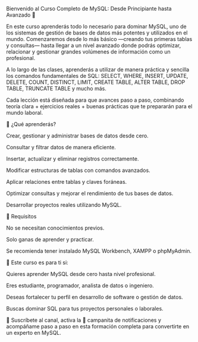 Bienvenido al Curso Completo de MySQL: Desde Principiante hasta Avanzado 🚀

En este curso aprenderás todo lo necesario para dominar MySQL, uno de los sistemas de gestión de bases de datos más potentes y utilizados en el mundo.
Comenzaremos desde lo más básico —creando tus primeras tablas y consultas— hasta llegar a un nivel avanzado donde podrás optimizar, relacionar y gestionar grandes volúmenes de información como un profesional.

A lo largo de las clases, aprenderás a utilizar de manera práctica y sencilla los comandos fundamentales de SQL:
SELECT, WHERE, INSERT, UPDATE, DELETE, COUNT, DISTINCT, LIMIT, CREATE TABLE, ALTER TABLE, DROP TABLE, TRUNCATE TABLE y mucho más.

Cada lección está diseñada para que avances paso a paso, combinando teoría clara + ejercicios reales + buenas prácticas que te prepararán para el mundo laboral.

🧠 ¿Qué aprenderás?

Crear, gestionar y administrar bases de datos desde cero.

Consultar y filtrar datos de manera eficiente.

Insertar, actualizar y eliminar registros correctamente.

Modificar estructuras de tablas con comandos avanzados.

Aplicar relaciones entre tablas y claves foráneas.

Optimizar consultas y mejorar el rendimiento de tus bases de datos.

Desarrollar proyectos reales utilizando MySQL.

🧩 Requisitos

No se necesitan conocimientos previos.

Solo ganas de aprender y practicar.

Se recomienda tener instalado MySQL Workbench, XAMPP o phpMyAdmin.

🎯 Este curso es para ti si:

Quieres aprender MySQL desde cero hasta nivel profesional.

Eres estudiante, programador, analista de datos o ingeniero.

Deseas fortalecer tu perfil en desarrollo de software o gestión de datos.

Buscas dominar SQL para tus proyectos personales o laborales.

💬 Suscríbete al canal, activa la 🔔 campanita de notificaciones y acompáñame paso a paso en esta formación completa para convertirte en un experto en MySQL.
